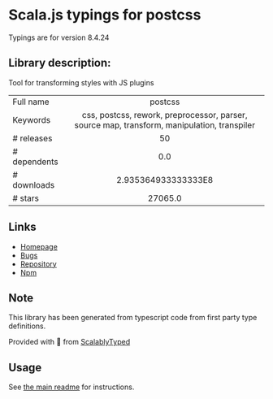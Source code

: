 
# Scala.js typings for postcss

Typings are for version 8.4.24

## Library description:
Tool for transforming styles with JS plugins

|                    |                 |
| ------------------ | :-------------: |
| Full name          | postcss |
| Keywords           | css, postcss, rework, preprocessor, parser, source map, transform, manipulation, transpiler |
| # releases         | 50 |
| # dependents       | 0.0 |
| # downloads        | 2.935364933333333E8 |
| # stars            | 27065.0 |

## Links
- [Homepage](https://postcss.org/)
- [Bugs](https://github.com/postcss/postcss/issues)
- [Repository](https://github.com/postcss/postcss)
- [Npm](https://www.npmjs.com/package/postcss)
    


## Note
This library has been generated from typescript code from first party type definitions.

Provided with :purple_heart: from [ScalablyTyped](https://github.com/oyvindberg/ScalablyTyped)

## Usage
See [the main readme](../../readme.md) for instructions.


